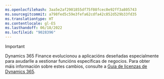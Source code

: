 ```yaml
---
ms.openlocfilehash: 3aa5e2af2901855df75f08fcec0e92ff3a805743
ms.sourcegitcommit: a798fed5c59e3fefa62cdfa42c852d529b33fd35
ms.translationtype: HT
ms.contentlocale: gl-ES
ms.lasthandoff: 06/18/2022
ms.locfileid: "9028396"
---
```

> [!IMPORTANT]
> Dynamics 365 Finance evolucionou a aplicacións deseñadas especialmente para axudarlle a xestionar funcións específicas de negocios. Para obter máis información sobre estes cambios, consulte a [Guía de licenzas de Dynamics 365](https://go.microsoft.com/fwlink/p/?LinkId=866544).
 
